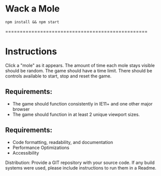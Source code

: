 # Wack a Mole

```
npm install && npm start
```

=================================================
# Instructions

Click a "mole" as it appears. The amount of time each mole stays visible should be random. The game should have a time limit. There should be controls available to start, stop and reset the game.

## Requirements:

 - The game should function consistently in IE11+ and one other major browser
 - The game should function in at least 2 unique viewport sizes.

## Requirements:
 - Code formatting, readability, and documentation
 - Performance Optimizations
 - Accessibility

Distribution: Provide a GIT repository with your source code. If any build systems were used, please include instructions to run them in a Readme.
